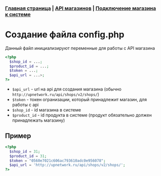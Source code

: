 ### [Главная страница](https://github.com/upnetwork/api-docs/blob/master/README.md) | [API магазинов](https://github.com/upnetwork/api-docs/blob/master/docs/shop/v2/README.md) | [Подключение магазина к системе](https://github.com/upnetwork/api-docs/blob/master/docs/shop/v2/setup.md)

# Создание файла config.php

Данный файл инициализируют переменные для работы с API магазина

```php
<?php
  $shop_id = ...;
  $product_id = ...;
  $token = ...;
  $api_url = ...>;
?>
```

- `$api_url` - url на api для создания магазина (обычно `http://upnetwork.ru/api/shops/v2/shops/`)
- `$token` - токен огранизации, который принадлежит магазин, для работы с api
- `$shop_id` - id магазина в системе
- `$product_id` - id продукта в системе (продукт обязательно должен принадлежать магазину)

## Пример 

```php
<?php
  $shop_id = 31;
  $product_id = 31;
  $token = "0560e7021c606ac793610adc0e956078";
  $api_url = 'http://upnetwork.ru/api/shops/v2/shops/';
?>
```
